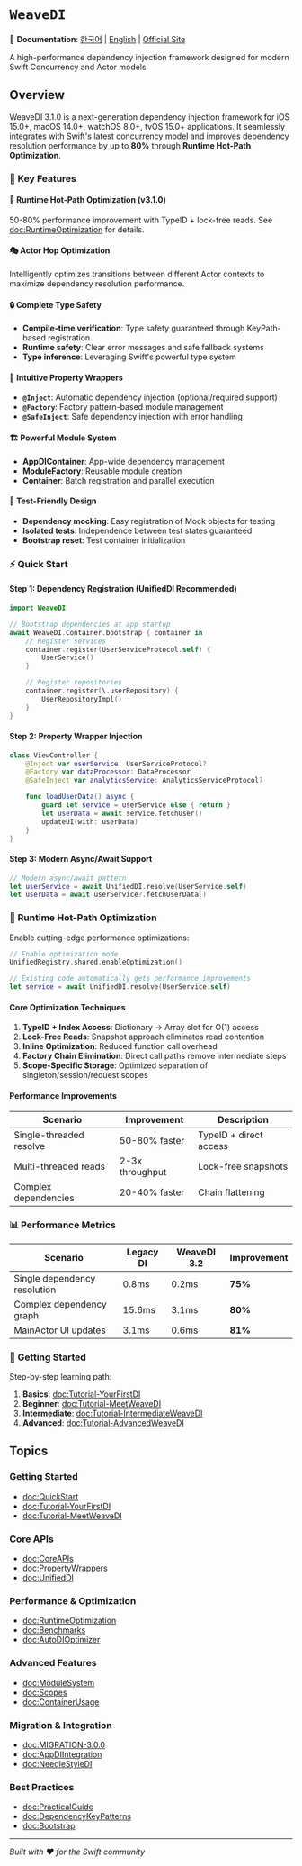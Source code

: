 # ``WeaveDI``

📖 **Documentation**: [한국어](../ko.lproj/WeaveDI) | [English](WeaveDI) | [Official Site](https://roy-wonji.github.io/WeaveDI/documentation/weavedi)

A high-performance dependency injection framework designed for modern Swift Concurrency and Actor models

## Overview

WeaveDI 3.1.0 is a next-generation dependency injection framework for iOS 15.0+, macOS 14.0+, watchOS 8.0+, tvOS 15.0+ applications. It seamlessly integrates with Swift's latest concurrency model and improves dependency resolution performance by up to **80%** through **Runtime Hot-Path Optimization**.

### 🚀 Key Features

#### 🚀 Runtime Hot-Path Optimization (v3.1.0)
50-80% performance improvement with TypeID + lock-free reads. See <doc:RuntimeOptimization> for details.

#### 🎭 Actor Hop Optimization
Intelligently optimizes transitions between different Actor contexts to maximize dependency resolution performance.

#### 🔒 Complete Type Safety
- **Compile-time verification**: Type safety guaranteed through KeyPath-based registration
- **Runtime safety**: Clear error messages and safe fallback systems
- **Type inference**: Leveraging Swift's powerful type system

#### 📝 Intuitive Property Wrappers
- **`@Inject`**: Automatic dependency injection (optional/required support)
- **`@Factory`**: Factory pattern-based module management
- **`@SafeInject`**: Safe dependency injection with error handling

#### 🏗️ Powerful Module System
- **AppDIContainer**: App-wide dependency management
- **ModuleFactory**: Reusable module creation
- **Container**: Batch registration and parallel execution

#### 🧪 Test-Friendly Design
- **Dependency mocking**: Easy registration of Mock objects for testing
- **Isolated tests**: Independence between test states guaranteed
- **Bootstrap reset**: Test container initialization

### ⚡ Quick Start

#### Step 1: Dependency Registration (UnifiedDI Recommended)

```swift
import WeaveDI

// Bootstrap dependencies at app startup
await WeaveDI.Container.bootstrap { container in
    // Register services
    container.register(UserServiceProtocol.self) {
        UserService()
    }

    // Register repositories
    container.register(\.userRepository) {
        UserRepositoryImpl()
    }
}
```

#### Step 2: Property Wrapper Injection

```swift
class ViewController {
    @Inject var userService: UserServiceProtocol?
    @Factory var dataProcessor: DataProcessor
    @SafeInject var analyticsService: AnalyticsServiceProtocol?

    func loadUserData() async {
        guard let service = userService else { return }
        let userData = await service.fetchUser()
        updateUI(with: userData)
    }
}
```

#### Step 3: Modern Async/Await Support

```swift
// Modern async/await pattern
let userService = await UnifiedDI.resolve(UserService.self)
let userData = await userService?.fetchUserData()
```

### 🚀 Runtime Hot-Path Optimization

Enable cutting-edge performance optimizations:

```swift
// Enable optimization mode
UnifiedRegistry.shared.enableOptimization()

// Existing code automatically gets performance improvements
let service = await UnifiedDI.resolve(UserService.self)
```

#### Core Optimization Techniques

1. **TypeID + Index Access**: Dictionary → Array slot for O(1) access
2. **Lock-Free Reads**: Snapshot approach eliminates read contention
3. **Inline Optimization**: Reduced function call overhead
4. **Factory Chain Elimination**: Direct call paths remove intermediate steps
5. **Scope-Specific Storage**: Optimized separation of singleton/session/request scopes

#### Performance Improvements

| Scenario | Improvement | Description |
|----------|-------------|-------------|
| Single-threaded resolve | 50-80% faster | TypeID + direct access |
| Multi-threaded reads | 2-3x throughput | Lock-free snapshots |
| Complex dependencies | 20-40% faster | Chain flattening |

### 📊 Performance Metrics

| Scenario | Legacy DI | WeaveDI 3.2 | Improvement |
|---------|-----------|-------------|-------------|
| Single dependency resolution | 0.8ms | 0.2ms | **75%** |
| Complex dependency graph | 15.6ms | 3.1ms | **80%** |
| MainActor UI updates | 3.1ms | 0.6ms | **81%** |

### 🎯 Getting Started

Step-by-step learning path:

1. **Basics**: <doc:Tutorial-YourFirstDI>
2. **Beginner**: <doc:Tutorial-MeetWeaveDI>
3. **Intermediate**: <doc:Tutorial-IntermediateWeaveDI>
4. **Advanced**: <doc:Tutorial-AdvancedWeaveDI>

## Topics

### Getting Started

- <doc:QuickStart>
- <doc:Tutorial-YourFirstDI>
- <doc:Tutorial-MeetWeaveDI>

### Core APIs

- <doc:CoreAPIs>
- <doc:PropertyWrappers>
- <doc:UnifiedDI>

### Performance & Optimization

- <doc:RuntimeOptimization>
- <doc:Benchmarks>
- <doc:AutoDIOptimizer>

### Advanced Features

- <doc:ModuleSystem>
- <doc:Scopes>
- <doc:ContainerUsage>

### Migration & Integration

- <doc:MIGRATION-3.0.0>
- <doc:AppDIIntegration>
- <doc:NeedleStyleDI>

### Best Practices

- <doc:PracticalGuide>
- <doc:DependencyKeyPatterns>
- <doc:Bootstrap>

---

*Built with ❤️ for the Swift community*
